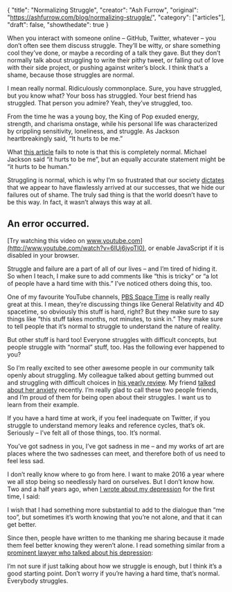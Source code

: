 {
  "title": "Normalizing Struggle",
  "creator": "Ash Furrow",
  "original": "https://ashfurrow.com/blog/normalizing-struggle/",
  "category": ["articles"],
  "draft": false,
  "showthedate": true
}

When you interact with someone online – GitHub, Twitter, whatever – you don’t often see them discuss struggle. They’ll be witty, or share something cool they’ve done, or maybe a recording of a talk they gave. But they don’t normally talk about struggling to write their pithy tweet, or falling out of love with their side project, or pushing against writer’s block. I think that’s a shame, because those struggles are normal.

I mean really normal. Ridiculously commonplace. Sure, you have struggled, but you know what? Your boss has struggled. Your best friend has struggled. That person you admire? Yeah, they’ve struggled, too.

From the time he was a young boy, the King of Pop exuded energy, strength, and charisma onstage, while his personal life was characterized by crippling sensitivity, loneliness, and struggle. As Jackson heartbreakingly said, “It hurts to be me.”

What [this article](http://www.huffingtonpost.com/entry/artists-sensitive-creative_567f02dee4b0b958f6598764) fails to note is that this is completely normal. Michael Jackson said “it hurts to be me”, but an equally accurate statement might be “it hurts to be human.”

Struggling is normal, which is why I’m so frustrated that our society [dictates](http://jezebel.com/youre-not-adulting-youre-acting-your-fucking-age-1746878718) that we appear to have flawlessly arrived at our successes, that we hide our failures out of shame. The truly sad thing is that the world doesn’t have to be this way. In fact, it wasn’t always this way at all.

## An error occurred.
[Try watching this video on www.youtube.com](http://www.youtube.com/watch?v=6IUj6jyoTl0), or enable JavaScript if it is disabled in your browser.

Struggle and failure are a part of all of our lives – and I’m tired of hiding it. So when I teach, I make sure to add comments like “this is tricky” or “a lot of people have a hard time with this.” I’ve noticed others doing this, too.

One of my favourite YouTube channels, [PBS Space Time](https://www.youtube.com/channel/UC7_gcs09iThXybpVgjHZ_7g) is really really great at this. I mean, they’re discussing things like General Relativity and 4D spacetime, so obviously this stuff is hard, right? But they make sure to say things like “this stuff takes months, not minutes, to sink in.” They make sure to tell people that it’s normal to struggle to understand the nature of reality.

But other stuff is hard too! Everyone struggles with difficult concepts, but people struggle with “normal” stuff, too. Has the following ever happened to you?

So I’m really excited to see other awesome people in our community talk openly about struggling. My colleague talked about getting bummed out and struggling with difficult choices in [his yearly review](http://orta.io/on/being/29/). My friend [talked about her anxiety](http://www.mennenia.com/articles/2015-12-23-goodbye2015/) recently. I’m really glad to call these two people friends, and I’m proud of them for being open about their struggles. I want us to learn from their example.

If you have a hard time at work, if you feel inadequate on Twitter, if you struggle to understand memory leaks and reference cycles, that’s ok. Seriously – I’ve felt all of those things, too. It’s normal.

You’ve got sadness in you, I’ve got sadness in me – and my works of art are places where the two sadnesses can meet, and therefore both of us need to feel less sad. 

I don’t really know where to go from here. I want to make 2016 a year where we all stop being so needlessly hard on ourselves. But I don’t know how. Two and a half years ago, when [I wrote about my depression](https://ashfurrow.com/blog/depression/) for the first time, I said:

I wish that I had something more substantial to add to the dialogue than “me too”, but sometimes it’s worth knowing that you’re not alone, and that it can get better.

Since then, people have written to me thanking me sharing because it made them feel better knowing they weren’t alone. I read something similar from a [prominent lawyer who talked about his depression](https://popehat.com/2015/05/21/happy-to-be-here/):

I’m not sure if just talking about how we struggle is enough, but I think it’s a good starting point. Don’t worry if you’re having a hard time, that’s normal. Everybody struggles.